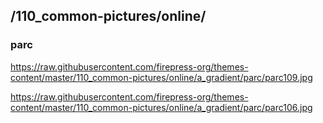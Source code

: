 ## /110_common-pictures/online/

### parc
https://raw.githubusercontent.com/firepress-org/themes-content/master/110_common-pictures/online/a_gradient/parc/parc109.jpg

https://raw.githubusercontent.com/firepress-org/themes-content/master/110_common-pictures/online/a_gradient/parc/parc106.jpg